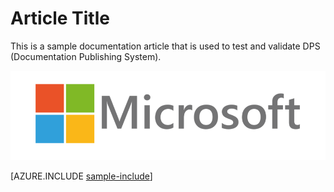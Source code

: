 <properties pageTitle="Sample article" 
	description="This is an example article" 
	services="project-madeira" 
	documentationCenter=""
	authors="bursteg"
/>
<tags
    ms.service="project-madeira"
    ms.topic="article"
    ms.devlang="na"
    ms.tgt_pltfrm="na"
    ms.workload="Madeira"
    ms.date="05/12/2016"
    ms.author="edupont04" />

# Article Title #

This is a sample documentation article that is used to test and validate DPS (Documentation Publishing System).

![](./media/sample-article/logo.png)  

[AZURE.INCLUDE [sample-include](../includes/sample-include.md)]